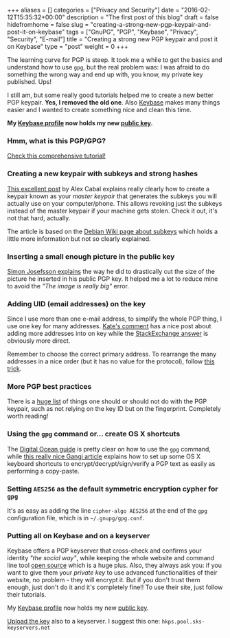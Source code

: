+++
aliases      = []
categories   = ["Privacy and Security"]
date         = "2016-02-12T15:35:32+00:00"
description  = "The first post of this blog"
draft        = false
hidefromhome = false
slug         = "creating-a-strong-new-pgp-keypair-and-post-it-on-keybase"
tags         = ["GnuPG", "PGP", "Keybase", "Privacy", "Security", "E-mail"]
title        = "Creating a strong new PGP keypair and post it on Keybase"
type         = "post"
weight       = 0
+++


The learning curve for PGP is steep. It took me a while to get the basics and understand how to use `gpg`, but the real problem was: I was afraid to do something the wrong way and end up with, you know, my private key published. Ups!

I still am, but some really good tutorials helped me to create a new better PGP keypair. **Yes, I removed the old one**. Also [Keybase](https://keybase.io) makes many things easier and I wanted to create something nice and clean this time.

**My [Keybase profile](https://keybase.io/TheMatjaz) now holds my new [public key](https://keybase.io/TheMatjaz/key.asc).**



### Hmm, what is this PGP/GPG?



[Check this comprehensive tutorial!](https://futureboy.us/pgp.html)



### Creating a new keypair with subkeys and strong hashes



[This excellent post](https://alexcabal.com/creating-the-perfect-gpg-keypair/) by Alex Cabal explains really clearly how to create a keypair known as your _master keypair_ that generates the subkeys you will actually use on your computer/phone. This allows revoking just the subkeys instead of the master keypair if your machine gets stolen. Check it out, it's not that hard, actually.

The article is based on the [Debian Wiki page about subkeys](https://wiki.debian.org/Subkeys?action=show&redirect=subkeys) which holds a little more information but not so clearly explained.



### Inserting a small enough picture in the public key



[Simon Josefsson explains](https://blog.josefsson.org/2014/06/19/creating-a-small-jpeg-photo-for-your-openpgp-key/) the way he did to drastically cut the size of the picture he inserted in his public PGP key. It helped me a lot to reduce mine to avoid the _"The image is really big"_ error.



### Adding UID (email addresses) on the key



Since I use more than one e-mail address, to simplify the whole PGP thing, I use one key for many addresses. [Kate's comment](https://www.katescomment.com/how-to-add-additional-email-addresses-to-your-gpg-identity/) has a nice post about adding more addresses into on key while the [StackExchange answer](http://superuser.com/questions/293184/one-gnupg-pgp-key-pair-two-emails) is obviously more direct.

Remember to choose the correct primary address. To rearrange the many addresses in a nice order (but it has no value for the protocol), follow [this trick](http://unix.stackexchange.com/questions/153309/rearrange-uids-in-gpg).



### More PGP best practices



There is a [huge list](https://help.riseup.net/en/security/message-security/openpgp/best-practices) of things one should or should not do with the PGP keypair, such as not relying on the key ID but on the fingerprint. Completely worth reading!



### Using the `gpg` command or... create OS X shortcuts



The [Digital Ocean guide](https://www.digitalocean.com/community/tutorials/how-to-use-gpg-to-encrypt-and-sign-messages-on-an-ubuntu-12-04-vps) is pretty clear on how to use the `gpg` command, while [this really nice Gangi article](http://notes.jerzygangi.com/the-best-pgp-tutorial-for-mac-os-x-ever/) explains how to set up some OS X keyboard shortcuts to encrypt/decrypt/sign/verify a PGP text as easily as performing a copy-paste.



### Setting `AES256` as the default symmetric encryption cypher for `gpg`



It's as easy as adding the line `cipher-algo AES256` at the end of the `gpg` configuration file, which is in `~/.gnupg/gpg.conf`.



### Putting all on Keybase and on a keyserver



Keybase offers a PGP keyserver that cross-check and confirms your identity _"the social way"_, while keeping the whole website and command line tool [open source](https://github.com/keybase) which is a huge plus. Also, they always ask you: if you want to give them your _private key_ to use advanced functionalities of their website, no problem - they will encrypt it. But if you don't trust them enough, just don't do it and it's completely fine!! To use their site, just follow their tutorials.

My [Keybase profile](https://keybase.io/TheMatjaz) now holds my new [public key](https://keybase.io/TheMatjaz/key.asc).

[Upload the key](https://futureboy.us/pgp.html#UploadingViaGPG) also to a keyserver. I suggest this one: `hkps.pool.sks-keyservers.net`
